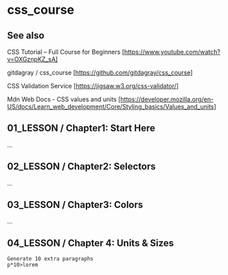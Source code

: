 # css_course

## See also

CSS Tutorial – Full Course for Beginners
[https://www.youtube.com/watch?v=OXGznpKZ_sA]

gitdagray / css_course
[https://github.com/gitdagray/css_course]

CSS Validation Service
[https://jigsaw.w3.org/css-validator/]

Mdn Web Docs - CSS values and units
[https://developer.mozilla.org/en-US/docs/Learn_web_development/Core/Styling_basics/Values_and_units]

## 01_LESSON / Chapter1: Start Here

...

## 02_LESSON / Chapter2: Selectors

...

## 03_LESSON / Chapter3: Colors

...

## 04_LESSON / Chapter 4: Units & Sizes

```
Generate 10 extra paragraphs
p*10>lorem
```

